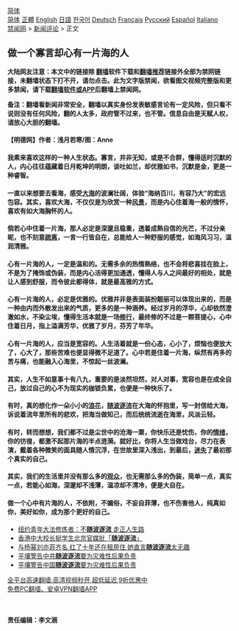  <!-- 面包屑导航 --> <div class="breadcrumb"><!-- GTranslate: https://gtranslate.io/ -->  <div class="switcher notranslate">  <div class="selected">  <a href="#" onclick="return false;"> 简体</a>  </div>  <div class="option">  <a href="https://www.bannedbook.org" onclick="doGTranslate('zh-CN|zh-CN');jQuery('div.switcher div.selected a').html(jQuery(this).html());return false;" title="简体中文" class="nturl selected"> 简体</a>  <a href="https://www.bannedbook.org/zh-tw/" onclick="doGTranslate('zh-CN|zh-TW');jQuery('div.switcher div.selected a').html(jQuery(this).html());return false;" title="繁體中文" class="nturl"> 正體</a>  <a href="https://www.bannedbook.org/en/" onclick="doGTranslate('zh-CN|en');jQuery('div.switcher div.selected a').html(jQuery(this).html());return false;" title="English" class="nturl"> English</a>  <a href="https://www.bannedbook.org/ja/" onclick="doGTranslate('zh-CN|ja');jQuery('div.switcher div.selected a').html(jQuery(this).html());return false;" title="日本語" class="nturl"> 日語</a>  <a href="https://www.bannedbook.org/ko/" onclick="doGTranslate('zh-CN|ko');jQuery('div.switcher div.selected a').html(jQuery(this).html());return false;" title="한국어" class="nturl"> 한국어</a>  <a href="https://www.bannedbook.org/de/" onclick="doGTranslate('zh-CN|de');jQuery('div.switcher div.selected a').html(jQuery(this).html());return false;" title="Deutsch" class="nturl"> Deutsch</a>  <a href="https://www.bannedbook.org/fr/" onclick="doGTranslate('zh-CN|fr');jQuery('div.switcher div.selected a').html(jQuery(this).html());return false;" title="Français" class="nturl"> Français</a>  <a href="https://www.bannedbook.org/ru/" onclick="doGTranslate('zh-CN|ru');jQuery('div.switcher div.selected a').html(jQuery(this).html());return false;" title="Русский" class="nturl"> Русский</a>  <a href="https://www.bannedbook.org/es/" onclick="doGTranslate('zh-CN|es');jQuery('div.switcher div.selected a').html(jQuery(this).html());return false;" title="Español" class="nturl"> Español</a>  <a href="https://www.bannedbook.org/it/" onclick="doGTranslate('zh-CN|it');jQuery('div.switcher div.selected a').html(jQuery(this).html());return false;" title="Italiano" class="nturl"> Italiano</a>  </div>  </div>      <div class='breadcrumb-sub'><!-- Breadcrumb NavXT 6.3.0 --> <a href="https://www.bannedbook.org/" class="home">禁闻网</a> &gt; <a href="https://www.bannedbook.org/bnews/comments/" class="category">新闻评论</a> &gt; 正文</div></div><h2>做一个寡言却心有一片海的人</h2> <p class="notice"><b>大陆网友注意：本文中的链接除 <a href="https://github.com/bannedbook/fanqiang" >翻墙</a>软件下载和<a href="https://github.com/killgcd/justmysocks/blob/master/README.md">翻墙推荐</a>链接外全部为禁网链接，未翻墙状态下打不开，请勿点击。此为文字版禁闻，欲看图文视频完整版和更多禁闻，请下载<a href="https://github.com/bannedbook/fanqiang">翻墙软件或APP</a>后翻墙上禁闻网。</p><p>备注：翻墙看新闻非常安全，翻墙以真实身份发表敏感言论有一定风险，但只看不说则没有任何风险，翻的人太多，政府管不过来，也不管。信息自由是天赋人权，请放心大胆的翻墙。</b></p>  <div class="entry"> <p>              <a href="https://i1.wp.com/upload-images-bucket-v64rleca837do.s3.eu-west-1.amazonaws.com/wp-content/uploads/2021/08/22210318/nona_1629661336793015.jpg?fit=1480%2C1110&#038;ssl=1" data-caption=""></a>                            </p> <h4>【明德网】作者：浅月若寒/图：Anne</h4> <h4>我素来喜欢这样的一种人生状态。寡言，并非无知，或是不合群，懂得适时沉默的人，内心往往蕴藏着日月乾坤的明朗，谈吐如兰，却优雅如书，沉默是金，更是一种睿智。</h4> <p></p>  <h4>一直以来想要去看海，感受<a href="https://www.bannedbook.org/bnews/tag/%E5%A4%A7%E6%B5%B7/" class="st_tag internal_tag" rel="tag" title="标签 大海 下的日志">大海</a>的波澜壮阔，体验“海纳百川，有容乃大”的宏远包容。其实，喜欢大海，不仅仅是为欣赏一种<a href="https://www.bannedbook.org/bnews/tag/%E9%A3%8E%E6%99%AF/" class="st_tag internal_tag" rel="tag" title="标签 风景 下的日志">风景</a>，而是内心住着海一般的情怀，喜欢有如大海胸怀的人。</h4> <p></p> <h4>倘若心中住着一片海，那人必定是深邃且稳重，透着成熟自信的光芒，不过分亲昵，也不刻意<a href="https://www.bannedbook.org/bnews/tag/%E7%96%8F%E7%A6%BB/" class="st_tag internal_tag" rel="tag" title="标签 疏离 下的日志">疏离</a>，一言一行皆自在，总能给人一种舒服的感觉，如海风习习，温润清雅。</h4> <p></p>  <h4>心有一片海的人，一定是温和的。无需多余的热情熟络，也不会将悲喜挂在脸上，不是为了掩饰或伪装，而是内心活得更加通透，懂得人与人之间最好的相处，就是让人感到舒服，而令彼此都得体，就是最高雅的方式。</h4> <h4>心有一片海的人，必定是优雅的。优雅并非是表面装扮靓丽可以体现出来的，而是一种由内而外散发出来的气质，更多的是一种涵养。经过岁月的浮华，心却依然澄澈如水，不染尘埃，懂得生活本就是一场<a href="https://www.bannedbook.org/bnews/tag/%e4%bf%ae%e8%a1%8c/" class="st_tag internal_tag" rel="tag" title="标签 修行 下的日志">修行</a>，最终修的不过是一颗菩提心，心中住着日月，指上溢满芳华，优雅了岁月，芬芳了年华。</h4> <p></p> <h4>心有一片海的人，应当是宽容的。人生活着就是一份心态，心小了，烦恼也便放大了，心大了，那些苦难也便显得微不足道了。心中若是住着一片海，纵然有再多的苦与痛，也能融入心海里，不惊起一丝波澜。</h4> <h4>其实，人生不如意事十有八九，重要的是淡然坦然，对人对事，宽容也是在成全自己，放过自己的心不为现实的枷锁负累，也便是一种快乐了。</h4> <p></p>  <h4>有时，真的想化作一朵小小的<a href="https://www.bannedbook.org/bnews/tag/%E6%B5%AA%E8%8A%B1/" class="st_tag internal_tag" rel="tag" title="标签 浪花 下的日志">浪花</a>，<a href="https://www.bannedbook.org/bnews/tag/%E9%9A%8F%E6%B3%A2%E9%80%90%E6%B5%81/" class="st_tag internal_tag" rel="tag" title="标签 随波逐流 下的日志">随波逐流</a>在大海的怀抱里，写一封信给大海，诉说着流年里所有的悲欢，把海当做知己，而后统统流逝在海里，风淡云轻。</h4> <p></p> <h4>有时，转而想想，我们都不过是尘世中的沧海一粟，你快乐还是忧伤，你的<a href="https://www.bannedbook.org/bnews/tag/%E6%83%85%E7%BB%AA/" class="st_tag internal_tag" rel="tag" title="标签 情绪 下的日志">情绪</a>，你的彷徨，都激不起那片海的半点涟漪。就好比，你将人生当做戏台，尽力在表演，戴着各种微笑的面具随人情沉浮，在世故里深入浅出，到最后，<a href="https://www.bannedbook.org/bnews/tag/%E8%BF%B7%E5%A4%B1/" class="st_tag internal_tag" rel="tag" title="标签 迷失 下的日志">迷失</a>了最初那个真实的自己。</h4> <p></p>  <h4>其实，我们的生活里并没有那么多的<a href="https://www.bannedbook.org/bnews/tag/%E8%A7%82%E4%BC%97/" class="st_tag internal_tag" rel="tag" title="标签 观众 下的日志">观众</a>，也无需那么多的伪装，简单一点，真实一点，若能心如海，深邃却不浅薄，温凉却不清冷，便是大自在。</h4> <h4>做一个心中有片海的人，不依附，不媚俗，不妄自菲薄，也不伤害他人，纯真如你，美好如你，成为那个更好的自己。</h4> <ul class='op-related-articles' title='相关阅读'> <li><a href='https://www.bannedbook.org/bnews/cnnews/20210514/1546227.html' target='_blank'>纽约青年大法修炼者：不<b>随波逐流</b> 走正人生路</a></li> <li><a href='https://www.bannedbook.org/bnews/baitai/20191020/1209997.html' target='_blank'>香港中大校长挺学生北京官媒批「<b>随波逐流</b>」</a></li> <li><a href='https://www.bannedbook.org/bnews/yule/20171214/870183.html' target='_blank'>与杨幂刘亦菲齐名 红了十年还在租房住 她直言<b>随波逐流</b>太无趣</a></li> <li><a href='https://www.bannedbook.org/bnews/worldnews/20170423/749343.html' target='_blank'>平壤警告中共<b>随波逐流</b>要为灾难性后果负责</a></li> <li><a href='https://www.bannedbook.org/bnews/worldnews/20170423/749338.html' target='_blank'>平壤警告中国<b>随波逐流</b>要为灾难性后果负责</a></li> </ul> <p class="texttj"> <a href="https://github.com/bannedbook/fanqiang/wiki/V2ray%E6%9C%BA%E5%9C%BA" target="_blank">全平台高速翻墙:高清视频秒开,超低延迟,9折优惠中</a><br/> <a href="https://github.com/bannedbook/fanqiang/wiki/%E7%A6%81%E9%97%BB%E7%BD%91%E5%AE%89%E5%8D%93%E7%BF%BB%E5%A2%99%E6%96%B0%E9%97%BBAPP" target="_blank">免费PC翻墙、安卓VPN翻墙APP</a></p><p>&nbsp;</p> <h4>责任编辑：李文涵</h4> </p><a name='sharetosocial'></a>  <div style="margin-bottom:5px;padding-bottom:5px;clear:both"> <div id="archive-pix-1" class="banner-ads"> <!-- AuctionX Display platform tag START --> <div id="26318x728x90x621x_ADSLOT2" clicktrack="%%CLICK_URL_ESC%%"></div> <!-- AuctionX Display platform tag END --> </div> <div id="archive-pix-2" class="banner-ads"> <!-- AuctionX Display platform tag START --> <div id="26315x300x250x621x_ADSLOT2" clicktrack="%%CLICK_URL_ESC%%"></div> <!-- AuctionX Display platform tag END --> </div> </div>  <div id="archive-pix-1" class="banner-ads"> <!-- AuctionX Display platform tag START --> <div id="26318x728x90x621x_ADSLOT3" clicktrack="%%CLICK_URL_ESC%%"></div> <!-- AuctionX Display platform tag END --> </div> </div><!--END ENTRY--> 